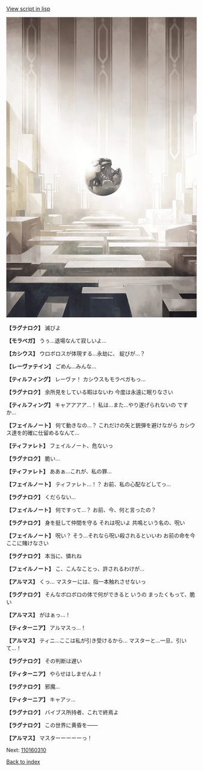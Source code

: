 [View script in lisp](../scripts/110160263.txt)

![abyss_room.png](../images/backgrounds/abyss_room.png)

**【ラグナロク】**
滅びよ

**【モラベガ】**
うぅ…退場なんて寂しいよ…

**【カシウス】**
ウロボロスが体現する…永劫に、
綻びが…？

**【レーヴァテイン】**
ごめん…みんな…

**【ティルフィング】**
レーヴァ！
カシウスもモラベガもっ…

**【ラグナロク】**
余所見をしている暇はないわ
今度は永遠に眠りなさい

**【ティルフィング】**
キャアアアア…！
私は…また…やり遂げられないの
ですか…

**【フェイルノート】**
何て動きなの…？
これだけの矢と銃弾を避けながら
カシウス達を的確に仕留めるなんて…

**【ティファレト】**
フェイルノート、危ないっ

**【ラグナロク】**
脆い…

**【ティファレト】**
ああぁ…これが、私の罪…

**【フェイルノート】**
ティファレト…！？
お前、私の心配などしてっ…

**【ラグナロク】**
くだらない…

**【フェイルノート】**
何ですって…？
お前、今、何と言ったの？

**【ラグナロク】**
身を挺して仲間を守る
それは呪いよ
共鳴という名の、呪い

**【フェイルノート】**
呪い？
そう…それなら呪い殺されるといいわ
お前の命を今ここに賭けなさい

**【ラグナロク】**
本当に、憐れね

**【フェイルノート】**
こ、こんなことっ、許されるわけが…

**【アルマス】**
くっ…
マスターには、指一本触れさせないっ

**【ラグナロク】**
そんなボロボロの体で何ができると
いうの
まったくもって、脆い

**【アルマス】**
がはぁっ…！

**【ティターニア】**
アルマスっ…！

**【アルマス】**
ティニ…ここは私が引き受けるから…
マスターと…一旦、引いて…！

**【ラグナロク】**
その判断は遅い

**【ティターニア】**
やらせはしませんよ！

**【ラグナロク】**
邪魔…

**【ティターニア】**
キャアッ…

**【ラグナロク】**
バイブス所持者、これで終焉よ

**【ラグナロク】**
この世界に黄昏を――

**【アルマス】**
マスターーーーーっ！


Next: [110160310](110160310.md)

[Back to index](index.md)
